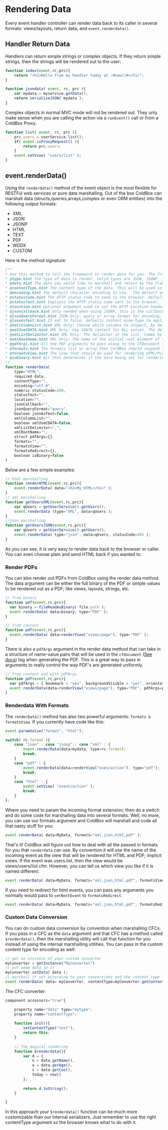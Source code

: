 # Rendering Data
Every event handler controller can render data back to its caller in several formats: views/layouts, return data, and <code>event.renderdata()</code>. 

## Handler Return Data
Handlers can return simple strings or complex objects. If they return simple strings, then the strings will be rendered out to the user:

```js
function index(event,rc,prc){
	return "<h1>Hello from my handler today at :#now()#</h1>";
}

function jsondata( event, rc, prc ){
    var mydata = myservice.getData();
    return serializeJSON( mydata );
}
```

Complex objects in normal MVC mode will not be rendered out.  They only make sense when you are calling the action via a <code>runEvent()</code> call or from a ColdBox Proxy.

```js
function list( event, rc, prc ){
	prc.users = userService.list();
	if( event.isProxyRequest() ){
		return prc.users;
	}
	event.setView( "users/list" );
}
```

## event.renderData()

Using the <code>renderdata()</code> method of the event object is the most flexible for RESTFul web services or pure data marshalling.  Out of the box ColdBox can marshall data (structs,queries,arrays,complex or even ORM entities) into the following output formats:

* XML
* JSON
* JSONP
* HTML
* TEXT
* PDF
* WDDX
* CUSTOM

Here is the method signature:

```js
/**
* Use this method to tell the framework to render data for you. The framework will take care of marshalling the data for you
* @type.hint The type of data to render. Valid types are JSON, JSONP, JSONT, XML, WDDX, PLAIN/HTML, TEXT, PDF. The deafult is HTML or PLAIN. If an invalid type is sent in, this method will throw an error
* @data.hint The data you would like to marshall and return by the framework
* @contentType.hint The content type of the data. This will be used in the cfcontent tag: text/html, text/plain, text/xml, text/json, etc. The default value is text/html. However, if you choose JSON this method will choose application/json, if you choose WDDX or XML this method will choose text/xml for you.
* @encoding.hint The default character encoding to use.  The default encoding is utf-8
* @statusCode.hint The HTTP status code to send to the browser. Defaults to 200
* @statusText.hint Explains the HTTP status code sent to the browser.
* @location.hint Optional argument used to set the HTTP Location header
* @jsonCallback.hint Only needed when using JSONP, this is the callback to add to the JSON packet
* @jsonQueryFormat.hint JSON Only: query or array format for encoding. The default is CF query standard
* @jsonAsText.hint If set to false, defaults content mime-type to application/json, else will change encoding to plain/text
* @xmlColumnList.hint XML Only: Choose which columns to inspect, by default it uses all the columns in the query, if using a query
* @xmlUseCDATA.hint XML Only: Use CDATA content for ALL values. The default is false
* @xmlListDelimiter.hint XML Only: The delimiter in the list. Comma by default
* @xmlRootName.hint XML Only: The name of the initial root element of the XML packet
* @pdfArgs.hint All the PDF arguments to pass along to the CFDocument tag.
* @formats.hint The formats list or array that ColdBox should respond to using the passed in data argument. You can pass any of the valid types (JSON,JSONP,JSONT,XML,WDDX,PLAIN,HTML,TEXT,PDF). For PDF and HTML we will try to render the view by convention based on the incoming event
* @formatsView.hint The view that should be used for rendering HTML/PLAIN/PDF. By default ColdBox uses the name of the event as an implicit view
* @isBinary.hint Bit that determines if the data being set for rendering is binary or not.
*/
function renderData(
	type="HTML",
	required data,
	contentType="",
	encoding="utf-8",
	numeric statusCode=200,
	statusText="",
	location="",
	jsonCallback="",
 	jsonQueryFormat="query",
	boolean jsonAsText=false,
	xmlColumnList="",
	boolean xmlUseCDATA=false,
	xmlListDelimiter=",",
	xmlRootName="",
	struct pdfArgs={},
	formats="",
	formatsView="",
	formatsRedirect={},
	boolean isBinary=false
)
```
Below are a few simple examples:

```js
// html marshalling
function renderHTML(event,rc,prc){
    event.renderData( data="<h1>My HTML</h1>" );
}
// xml marshalling
function getUsersXML(event,rc,prc){
	var qUsers = getUserService().getUsers();
	event.renderData (type="XML", data=qUsers );
}
//json marshalling
function getUsersJSON(event,rc,prc){
	var qUsers = getUserService().getUsers();
	event.renderData( type="json", data=qUsers, statusCode=403 );
}
```

As you can see, it is very easy to render data back to the browser or caller. You can even choose plain and send HTML back if you wanted to. 

### Render PDFs
You can also render out PDFs from ColdBox using the render data method. The data argument can be either the full binary of the PDF or simple values to be rendered out as a PDF; like views, layouts, strings, etc.

```js
// from binary
function pdf(event,rc,prc){
  var binary = fileReadAsBinary( file.path );
  event.renderData( data=binary, type="PDF" );
}

// from content
function pdf(event,rc,prc){
  event.renderData( data=renderView("views/page"), type="PDF" );
}
```

There is also a `pdfArgs` argument in the render data method that can take in a structure of name-value pairs that will be used in the <code>cfdocument</code> ([See docs](http://help.adobe.com/en_US/ColdFusion/9.0/CFMLRef/WSc3ff6d0ea77859461172e0811cbec22c24-7c21.html)) tag when generating the PDF. This is a great way to pass in arguments to really control the way PDF's are generated uniformly.


```js
// from content and with pdfArgs
function pdf(event,rc,prc){
  var pdfArgs = { bookmark = "yes", backgroundVisible = "yes", orientation="landscape" };
  event.renderData(data=renderView("views/page"), type="PDF", pdfArgs=pdfArgs);
}
```

### Renderdata With Formats

The `renderData()` method has also two powerful arguments: `formats & formatsView`. If you currently have code like this:

```js
event.paramValue("format", "html");

switch( rc.format ){
	case "json" : case "jsonp" : case "xml" : {
		event.renderData(data=mydata, type=rc.format);
		break;
	} 
	case "pdf" : {
		event.renderData(data=renderView("even/action"), type="pdf");
		break;
	}
	case "html" : {
		event.setView( "event/action" );
		break;
  	}
};
```

Where you need to param the incoming format extension, then do a switch and do some code for marshalling data into several formats. Well, no more, you can use our formats argument and ColdBox will marshall and code all that nasty stuff for you:

```js
event.renderData( data=MyData, formats="xml,json,html,pdf" );
```

That's it! ColdBox will figure out how to deal with all the passed in formats for you that `renderdata` can use. By convention it will use the name of the incoming event as the view that will be rendered for HTML and PDF; implicit views. If the event was users.list, then the view would be views/users/list.cfm. However, you can tell us which view you like if it is named different:

```js
event.renderData( data=MyData, formats="xml,json,html,pdf", formatsView="data/MyView" );
```

If you need to redirect for html events, you can pass any arguments you normally would pass to `setNextEvent` to `formatsRedirect`.

```js
event.renderData( data=MyData, formats="xml,json,html,pdf", formatsRedirect={event="Main.index"} );
```

### Custom Data Conversion

You can do custom data conversion by convention when marshalling CFCs. If you pass in a CFC as the `data` argument and that CFC has a method called `$renderdata()`, then the marshalling utility will call that function for you instead of using the internal marshalling utilities. You can pass in the custom content type for encoding as well:

```js
// get an instance of your custom converter
myConverter = getInstance("MyConverter")
// put some data in it
myConverter.setData( data );
// marshall it out according to your conversions and the content type it supports
event.renderData( data= myConverter, contentType=myConverter.getContentType() );
```

The CFC converter: 

```js
component accessors="true"{

	property name="data" type="mytype";
	property name="contentType";
	
	function init(){ 
		setContentType("text");
		return this; 
	}
	
	// The magical rendering
	function $renderdata(){
		var d = {
			n = data.getName(),
			a = data.getAge(),
			c = data.getCoo(),
			today = now()
		};
		
		return d.toString();
	}

}
```

In this approach your `$renderdata()` function can be much more customizable than our internal serializers. Just remember to use the right contentType argument so the browser knows what to do with it. 










